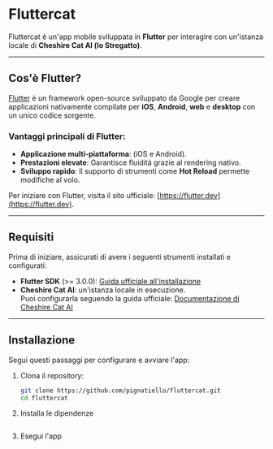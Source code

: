 # Fluttercat

Fluttercat è un'app mobile sviluppata in **Flutter** per interagire con un'istanza locale di **Cheshire Cat AI (lo Stregatto)**.  

---

## Cos'è Flutter?

[Flutter](https://flutter.dev) è un framework open-source sviluppato da Google per creare applicazioni nativamente compilate per **iOS**, **Android**, **web** e **desktop** con un unico codice sorgente.  

### Vantaggi principali di Flutter:
- **Applicazione multi-piattaforma**: (iOS e Android).
- **Prestazioni elevate**: Garantisce fluidità grazie al rendering nativo.
- **Sviluppo rapido**: Il supporto di strumenti come **Hot Reload** permette modifiche al volo.

Per iniziare con Flutter, visita il sito ufficiale: [https://flutter.dev](https://flutter.dev).

---

## Requisiti

Prima di iniziare, assicurati di avere i seguenti strumenti installati e configurati:

- **Flutter SDK** (>= 3.0.0): [Guida ufficiale all'installazione](https://docs.flutter.dev/get-started/install)
- **Cheshire Cat AI**: un'istanza locale in esecuzione.  
  Puoi configurarla seguendo la guida ufficiale: [Documentazione di Cheshire Cat AI](https://cheshire-cat-ai.github.io/docs/)


---

## Installazione

Segui questi passaggi per configurare e avviare l'app:

1. Clona il repository:
   ```bash
   git clone https://github.com/pignatiello/fluttercat.git
   cd fluttercat

2. Installa le dipendenze
   ```flutter pub get
3. Esegui l'app
   ```flutter run


   
